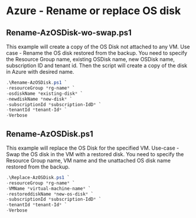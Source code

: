# Azure - Rename or replace OS disk

## Rename-AzOSDisk-wo-swap.ps1

This example will create a copy of the OS Disk not attached to any VM.
Use case - Rename the OS disk restored from the backup.
You need to specify the Resource Group name, existing OSDisk name, new OSDisk name, subscription ID and tenant id.
Then the script will create a copy of the disk in Azure with desired name.

```powershell
.\Rename-AzOSDisk.ps1 `
-resourceGroup *rg-name* `
-osdiskName *existing-disk* `
-newdiskName *new-disk* `
-subscriptionId *subscription-IdD* `
-tenantId *tenant-Id* `
-Verbose
```

## Rename-AzOSDisk.ps1

This example will replace the OS Disk for the specified VM.
Use-case - Swap the OS disk in the VM with a restored disk.
You need to specify the Resource Group name, VM name and the unattached OS disk name restored from the backup.

```powershell
.\Replace-AzOSDisk.ps1 `
-resourceGroup *rg-name* `
-VMName *virtual-machine-name* `
-restoreddiskName *new-os-disk* `
-subscriptionId *subscription-IdD* `
-tenantId *tenant-Id* `
-Verbose
```
